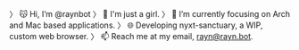 〉 😽 Hi, I’m @raynbot
〉 💅 I'm just a girl.
〉 🧠 I’m currently focusing on Arch and Mac based applications.
〉 🌐 Developing nyxt-sanctuary, a WIP, custom web browser.
〉 📫 Reach me at my email, rayn@rayn.bot.

<!---
raynconf is a ✨ special ✨ repository because its `README.md` (this file) appears on your GitHub profile.
You can click the Preview link to take a look at your changes.
--->
